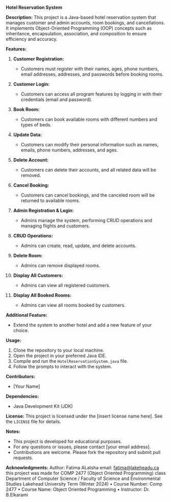 **Hotel Reservation System**

**Description:**
This project is a Java-based hotel reservation system that manages customer and admin accounts, room bookings, and cancellations. It implements Object-Oriented Programming (OOP) concepts such as inheritance, encapsulation, association, and composition to ensure efficiency and accuracy.

**Features:**
1. **Customer Registration:**
   - Customers must register with their names, ages, phone numbers, email addresses, addresses, and passwords before booking rooms.
   
2. **Customer Login:**
   - Customers can access all program features by logging in with their credentials (email and password).

3. **Book Room:**
   - Customers can book available rooms with different numbers and types of beds.

4. **Update Data:**
   - Customers can modify their personal information such as names, emails, phone numbers, addresses, and ages.

5. **Delete Account:**
   - Customers can delete their accounts, and all related data will be removed.

6. **Cancel Booking:**
   - Customers can cancel bookings, and the canceled room will be returned to available rooms.

7. **Admin Registration & Login:**
   - Admins manage the system, performing CRUD operations and managing flights and customers.

8. **CRUD Operations:**
   - Admins can create, read, update, and delete accounts.

9. **Delete Room:**
   - Admins can remove displayed rooms.

10. **Display All Customers:**
    - Admins can view all registered customers.

11. **Display All Booked Rooms:**
    - Admins can view all rooms booked by customers.

**Additional Feature:**
   - Extend the system to another hotel and add a new feature of your choice.

**Usage:**
1. Clone the repository to your local machine.
2. Open the project in your preferred Java IDE.
3. Compile and run the `HotelReservationSystem.java` file.
4. Follow the prompts to interact with the system.

**Contributors:**
- [Your Name]

**Dependencies:**
- Java Development Kit (JDK)

**License:**
This project is licensed under the [insert license name here]. See the `LICENSE` file for details.

**Notes:**
- This project is developed for educational purposes.
- For any questions or issues, please contact [your email address].
- Contributions are welcome. Please fork the repository and submit pull requests.

**Acknowledgments:**
Author: Fatima ALatsha 
email: fatima@lakeheadu.ca
this project was made for COMP 2477 (Object Oriented Programming) class
Department of Computer Science / Faculty of Science and Environmental
Studies
Lakehead University
Term (Winter 2024)
• Course Number: Comp 2477
• Course Name: Object Oriented Programming
• Instructor: Dr. B.Elkarami
